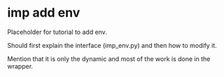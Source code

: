 # imp add env

Placeholder for tutorial to add env.

Should first explain the interface (imp_env.py) and then how to modify it.

Mention that it is only the dynamic and most of the work is done in the wrapper.
